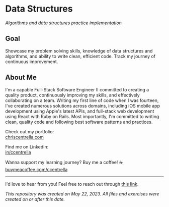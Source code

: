# Data Structures
*Algorithms and data structures practice implementation*

## Goal
Showcase my problem solving skills, knowledge of data structures and algorithms, and ability to write clean, efficient code. Track my journey of continuous improvement.

## About Me

I'm a capable Full-Stack Software Engineer II committed to creating a quality product, continuously improving my skills, and effectively collaborating on a team. Writing my first line of code when I was fourteen, I've created numerous solutions across domains, including iOS mobile app development using Apple's latest APIs, and full-stack web development using React with Ruby on Rails. Most importantly, I'm committed to writing clean, quality code and following best software patterns and practices.

Check out my portfolio:<br/>
[chriscentrella.com](https://chriscentrella.com)

Find me on LinkedIn: <br/>
[in/ccentrella](https://linkedin.com/in/ccentrella)

Wanna support my learning journey? Buy me a coffee! ☕️<br/>
[buymeacoffee.com/ccentrella](https://www.buymeacoffee.com/ccentrella) 
***
I'd love to hear from you! Feel free to reach out through [this link](https://chriscentrella.com/contact).

*This repository was created on May 22, 2023. All files and exercises were created on or after this date.*
